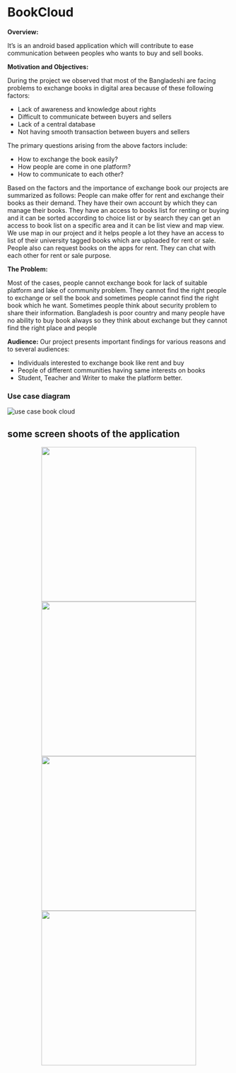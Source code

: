 # BookCloud

**Overview:**

It’s is an android based application which will contribute to ease
communication between peoples who wants to buy and sell books.


**Motivation and Objectives:**

During the project we observed that most of the Bangladeshi are facing problems to exchange books in digital area because of these following factors:
-	Lack of awareness and knowledge about rights
-	Difficult to communicate between buyers and sellers
-	Lack of a central database
-	Not having smooth transaction between buyers and sellers

The primary questions arising from the above factors include:
-	How to exchange the book easily? 
-	How people are come in one platform?
-	How to communicate to each other?

Based on the factors and the importance of exchange book our projects are summarized as follows:
People can make offer for rent and exchange their books as their demand. They have their own account by which they can manage their books. They have an access to books list for renting or buying and it can be sorted according to choice list or by search they can get an access to book list on a specific area and it can be list view and map view. We use map in our project and it helps people a lot they have an access to list of their university tagged books which are uploaded for rent or sale. People also can request books on the apps for rent. They can chat with each other for rent or sale purpose.

**The Problem:**

Most of the cases, people cannot exchange book for lack of suitable platform and lake of community problem. They cannot find the right people to exchange or sell the book and sometimes people cannot find the right book which he want. Sometimes people think about security problem to share their information. Bangladesh is poor country and many people have no ability to buy book always so they think about exchange but they cannot find the right place and people


**Audience:**
Our project presents important findings for various reasons and to several audiences:

-	Individuals interested to exchange book like rent and buy
- People of different communities having same interests on books 
-	Student, Teacher and Writer to make the platform better. 

### Use case diagram

![use case book cloud](https://user-images.githubusercontent.com/19855097/31169213-bcc94326-a919-11e7-8702-c4b54c0e1aae.png)

## some screen shoots of the application
<p align="center">
<img src="https://user-images.githubusercontent.com/19855097/31169358-243d4688-a91a-11e7-83b7-0d79b2615467.png" width="350"/>
<img src="https://user-images.githubusercontent.com/19855097/31169681-41b22566-a91b-11e7-8e25-c289a47b6f9c.png" width="350"/>
<img src="https://user-images.githubusercontent.com/19855097/31169776-96b0381e-a91b-11e7-92e5-de10e054e71b.png" width="350"/>
<img src="https://user-images.githubusercontent.com/19855097/31169855-e09d4d72-a91b-11e7-90e6-e6f66a9f9cab.png" width="350"/>
</p>

